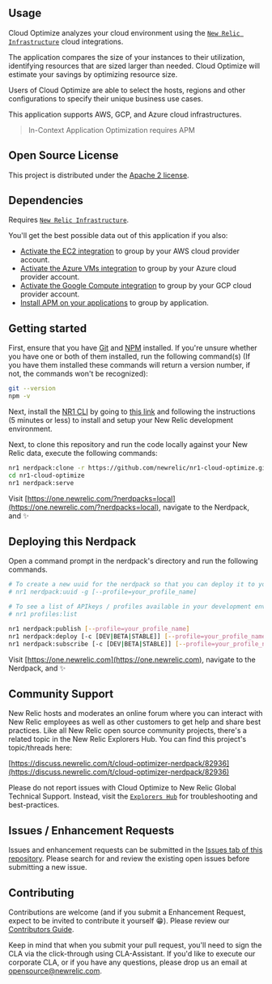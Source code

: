 ## Usage

Cloud Optimize analyzes your cloud environment using the [`New Relic Infrastructure`](https://newrelic.com/products/infrastructure) cloud integrations.

The application compares the size of your instances to their utilization, identifying resources that are sized larger than needed. Cloud Optimize will estimate your savings by optimizing resource size.

Users of Cloud Optimize are able to select the hosts, regions and other configurations to specify their unique business use cases.

This application supports AWS, GCP, and Azure cloud infrastructures.

> In-Context Application Optimization requires APM

## Open Source License

This project is distributed under the [Apache 2 license](https://github.com/newrelic/nr1-cloud-optimize/blob/master/LICENSE).

## Dependencies

Requires [`New Relic Infrastructure`](https://newrelic.com/products/infrastructure).

You'll get the best possible data out of this application if you also:

- [Activate the EC2 integration](https://docs.newrelic.com/docs/integrations/amazon-integrations/get-started/connect-aws-infrastructure) to group by your AWS cloud provider account.
- [Activate the Azure VMs integration](https://docs.newrelic.com/docs/integrations/microsoft-azure-integrations/azure-integrations-list/azure-vms-monitoring-integration) to group by your Azure cloud provider account.
- [Activate the Google Compute integration](https://docs.newrelic.com/docs/integrations/google-cloud-platform-integrations/gcp-integrations-list/google-compute-engine-monitoring-integration) to group by your GCP cloud provider account.
- [Install APM on your applications](https://docs.newrelic.com/docs/agents/manage-apm-agents/installation/install-agent#apm-install) to group by application.

## Getting started

First, ensure that you have [Git](https://git-scm.com/book/en/v2/Getting-Started-Installing-Git) and [NPM](https://www.npmjs.com/get-npm) installed. If you're unsure whether you have one or both of them installed, run the following command(s) (If you have them installed these commands will return a version number, if not, the commands won't be recognized):

```bash
git --version
npm -v
```

Next, install the [NR1 CLI](https://one.newrelic.com/launcher/developer-center.launcher) by going to [this link](https://one.newrelic.com/launcher/developer-center.launcher) and following the instructions (5 minutes or less) to install and setup your New Relic development environment.

Next, to clone this repository and run the code locally against your New Relic data, execute the following commands:

```bash
nr1 nerdpack:clone -r https://github.com/newrelic/nr1-cloud-optimize.git
cd nr1-cloud-optimize
nr1 nerdpack:serve
```

Visit [https://one.newrelic.com/?nerdpacks=local](https://one.newrelic.com/?nerdpacks=local), navigate to the Nerdpack, and :sparkles:

## Deploying this Nerdpack

Open a command prompt in the nerdpack's directory and run the following commands.

```bash
# To create a new uuid for the nerdpack so that you can deploy it to your account:
# nr1 nerdpack:uuid -g [--profile=your_profile_name]

# To see a list of APIkeys / profiles available in your development environment:
# nr1 profiles:list

nr1 nerdpack:publish [--profile=your_profile_name]
nr1 nerdpack:deploy [-c [DEV|BETA|STABLE]] [--profile=your_profile_name]
nr1 nerdpack:subscribe [-c [DEV|BETA|STABLE]] [--profile=your_profile_name]
```

Visit [https://one.newrelic.com](https://one.newrelic.com), navigate to the Nerdpack, and :sparkles:

## Community Support

New Relic hosts and moderates an online forum where you can interact with New Relic employees as well as other customers to get help and share best practices. Like all New Relic open source community projects, there's a related topic in the New Relic Explorers Hub. You can find this project's topic/threads here:

[https://discuss.newrelic.com/t/cloud-optimizer-nerdpack/82936](https://discuss.newrelic.com/t/cloud-optimizer-nerdpack/82936)

Please do not report issues with Cloud Optimize to New Relic Global Technical Support. Instead, visit the [`Explorers Hub`](https://discuss.newrelic.com/c/build-on-new-relic) for troubleshooting and best-practices.

## Issues / Enhancement Requests

Issues and enhancement requests can be submitted in the [Issues tab of this repository](https://github.com/newrelic/nr1-cloud-optimize/issues). Please search for and review the existing open issues before submitting a new issue.

## Contributing

Contributions are welcome (and if you submit a Enhancement Request, expect to be invited to contribute it yourself :grin:). Please review our [Contributors Guide](https://github.com/newrelic/nr1-cloud-optimize/blob/master/CONTRIBUTING.md).

Keep in mind that when you submit your pull request, you'll need to sign the CLA via the click-through using CLA-Assistant. If you'd like to execute our corporate CLA, or if you have any questions, please drop us an email at opensource@newrelic.com.

